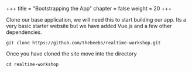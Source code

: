 +++
title = "Bootstrapping the App"
chapter = false
weight = 20
+++


Clone our base application, we will need this to start building our app. Its a very basic starter website but we have added Vue.js and a few other dependencies.

```
git clone https://github.com/thebeebs/realtime-workshop.git
```

Once you have cloned the site move into the directory

```
cd realtime-workshop
```